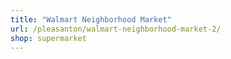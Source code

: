 ```yaml
---
title: "Walmart Neighborhood Market"
url: /pleasanton/walmart-neighborhood-market-2/
shop: supermarket
---
```

